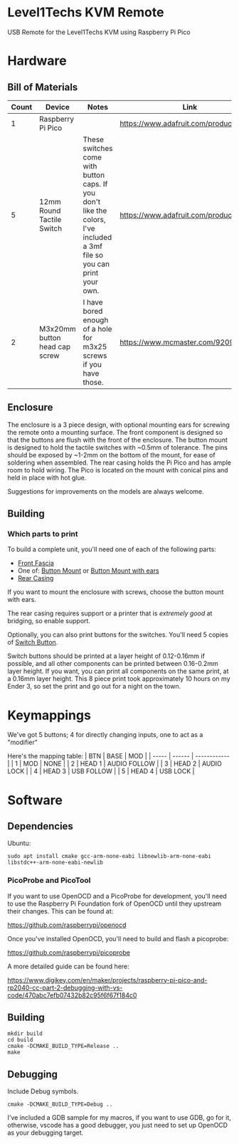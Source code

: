 # Level1Techs KVM Remote

USB Remote for the Level1Techs KVM using Raspberry Pi Pico

# Hardware

## Bill of Materials

| Count | Device                        | Notes                                                                                                                    | Link                                  |
| ----  | -----                         | -----                                                                                                                    | ----                                  |
| 1     | Raspberry Pi Pico             |                                                                                                                          | https://www.adafruit.com/product/4864 |
| 5     | 12mm Round Tactile Switch     | These switches come with button caps.  If you don't like the colors, I've included a 3mf file so you can print your own. | https://www.adafruit.com/product/1009 |
| 2     | M3x20mm button head cap screw | I have bored enough of a hole for m3x25 screws if you have those.                                                        | https://www.mcmaster.com/92095A185/   |


## Enclosure

The enclosure is a 3 piece design, with optional mounting ears for screwing the remote onto a mounting surface.  The front component is designed so that the buttons are flush with the front of the enclosure.  The button mount is designed to hold the tactile switches with ~0.5mm of tolerance.  The pins should be exposed by ~1-2mm on the bottom of the mount, for ease of soldering when assembled.  The rear casing holds the Pi Pico and has ample room to hold wiring.  The Pico is located on the mount with conical pins and held in place with hot glue.  

Suggestions for improvements on the models are always welcome.


## Building

### Which parts to print

To build a complete unit, you'll need one of each of the following parts:

 - [Front Fascia](3MF/1-front_fascia.3mf)
 - One of: [Button Mount](3MF/2-button_mount.3mf) or [Button Mount with ears](3MF/2-button_mount_ears.3mf)
 - [Rear Casing](3MF/3-rear_casing.3mf)

If you want to mount the enclosure with screws, choose the button mount with ears.

The rear casing requires support or a printer that is _extremely good_ at bridging, so enable support.

Optionally, you can also print buttons for the switches.  You'll need 5 copies of [Switch Button](3MF/4-switch_button.3mf).

Switch buttons should be printed at a layer height of 0.12-0.16mm if possible, and all other components can be printed between 0.16-0.2mm layer height.  If you want, you can print all components on the same print, at a 0.16mm layer height.  This 8 piece print took approximately 10 hours on my Ender 3, so set the print and go out for a night on the town.


# Keymappings

We've got 5 buttons; 4 for directly changing inputs, one to act as a "modifier"

Here's the mapping table:
|  BTN  |  BASE  |  MOD         |
| ----- | ------ | ------------ |
|   1   |  MOD   |     NONE     |
| 2     | HEAD 1 | AUDIO FOLLOW |
| 3     | HEAD 2 | AUDIO LOCK   |
| 4     | HEAD 3 | USB FOLLOW   |
| 5     | HEAD 4 | USB LOCK     |

# Software

## Dependencies

Ubuntu:

```
sudo apt install cmake gcc-arm-none-eabi libnewlib-arm-none-eabi libstdc++-arm-none-eabi-newlib
```

### PicoProbe and PicoTool

If you want to use OpenOCD and a PicoProbe for development, you'll need to use the Raspberry Pi Foundation fork of OpenOCD until they upstream their changes.  This can be found at:

https://github.com/raspberrypi/openocd

Once you've installed OpenOCD, you'll need to build and flash a picoprobe:

https://github.com/raspberrypi/picoprobe

A more detailed guide can be found here: 

https://www.digikey.com/en/maker/projects/raspberry-pi-pico-and-rp2040-cc-part-2-debugging-with-vs-code/470abc7efb07432b82c95f6f67f184c0

## Building

```
mkdir build
cd build
cmake -DCMAKE_BUILD_TYPE=Release ..
make
```

## Debugging

Include Debug symbols.
```
cmake -DCMAKE_BUILD_TYPE=Debug ..
```
I've included a GDB sample for my macros, if you want to use GDB, go for it, otherwise, vscode has a good debugger, you just need to set up OpenOCD as your debugging target.


